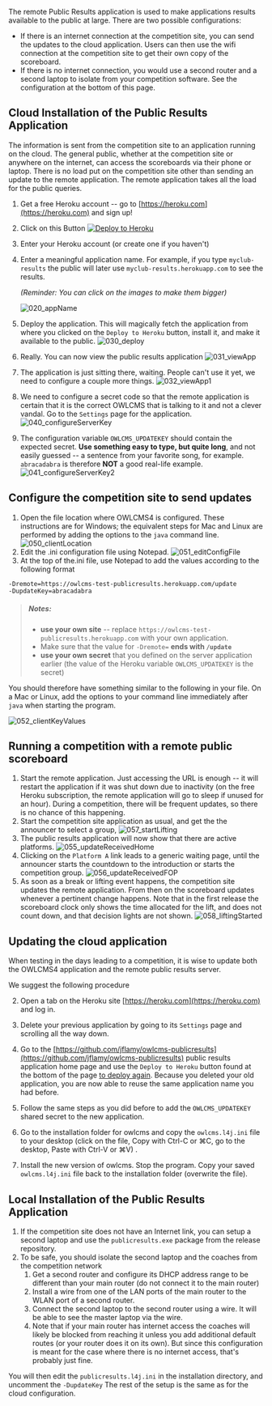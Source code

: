 The remote Public Results application is used to make applications results available to the public at large.  There are two possible configurations:

- If there is an internet connection at the competition site, you can send the updates to the cloud application.  Users can then use the wifi connection at the competition site to get their own copy of the scoreboard.
- If there is no internet connection, you would use a second router and a second laptop to isolate from your competition software.  See the configuration at the bottom of this page.



## Cloud Installation of the Public Results Application

The information is sent from the competition site to an application running on the cloud.  The general public, whether at the competition site or anywhere on the internet, can access the scoreboards via their phone or laptop.  There is no load put on the competition site other than sending an update to the remote application.  The remote application takes all the load for the public queries.

1. Get a free Heroku account -- go to [https://heroku.com](https://heroku.com) and sign up!

2. Click on this Button [![Deploy to Heroku](https://www.herokucdn.com/deploy/button.png)](https://heroku.com/deploy?template=https://github.com/jflamy/owlcms-publicresults)

3. Enter your Heroku account (or create one if you haven't)

4. Enter a meaningful application name.  For example, if  you type `myclub-results` the public will later use `myclub-results.herokuapp.com`  to see the results.

    *(Reminder: You can click on the images to make them bigger)*

    ![020_appName](img/PublicResults/020_appName.png)

5. Deploy the application. This will magically fetch the application from where you clicked on the `Deploy to Heroku` button, install it, and make it available to the public.
    ![030_deploy](img/PublicResults/030_deploy.png)

6. Really. You can now view the public results application
    ![031_viewApp](img/PublicResults/031_viewApp.png)

7. The application is just sitting there, waiting. People can't use it yet, we need to configure a couple more things.
    ![032_viewApp1](img/PublicResults/032_viewApp1.png)

8. We need to configure a secret code so that the remote application is certain that it is the correct OWLCMS that is talking to it and not a clever vandal.  Go to the `Settings` page for the application.
    ![040_configureServerKey](img/PublicResults/040_configureServerKey.png)

9. The  configuration variable `OWLCMS_UPDATEKEY` should contain the expected secret.  **Use something easy to type, but quite long**, and not easily guessed -- a sentence from your favorite song, for example.  `abracadabra` is therefore **NOT** a good real-life example.
    ![041_configureServerKey2](img/PublicResults/041_configureServerKey2.png)

## Configure the competition site to send updates

1. Open the file location where OWLCMS4 is configured.  These instructions are for Windows; the equivalent steps for Mac and Linux are performed by adding the options to the `java` command line.
![050_clientLocation](img/PublicResults/050_clientLocation.png)
1. Edit the .ini configuration file using Notepad.
![051_editConfigFile](img/PublicResults/051_editConfigFile.png)
1. At the top of the.ini  file, use Notepad to add the values according to the following format
``` 
-Dremote=https://owlcms-test-publicresults.herokuapp.com/update
-DupdateKey=abracadabra
```
> ##### Notes:
>
> - **use your own site** -- replace `https://owlcms-test-publicresults.herokuapp.com` with your own application.
> - Make sure that the value for `-Dremote=` **ends with `/update`** 
> - **use your own secret** that you defined on the server application earlier (the value of the Heroku variable `OWLCMS_UPDATEKEY` is the secret)

You should therefore have something similar to the following in your file.  On a Mac or Linux, add the options to your command line immediately after `java` when starting the program.

![052_clientKeyValues](img/PublicResults/052_clientKeyValues.png)
## Running a competition with a remote public scoreboard

1. Start the remote application.  Just accessing the URL is enough -- it will restart the application if it was shut down due to inactivity (on the free Heroku subscription, the remote application will go to sleep if unused for an hour).  During a competition, there will be frequent updates, so there is no chance of this happening. 
2. Start the competition site application as usual, and get the the announcer to select a group,
   ![057_startLifting](img/PublicResults/057_startLifting.png)
1. The public results application will now show that there are active platforms.
![055_updateReceivedHome](img/PublicResults/055_updateReceivedHome.png)
1. Clicking on the `Platform A` link leads to a generic waiting page, until the announcer starts the countdown to the introduction or starts the competition group. 
![056_updateReceivedFOP](img/PublicResults/056_updateReceivedFOP.png)
1. As soon as a break or lifting event happens, the competition site updates the remote application.  From then on the scoreboard updates whenever a pertinent change happens.  Note that in the first release the scoreboard clock only shows the time allocated for the lift, and does not count down, and that decision lights are not shown.
![058_liftingStarted](img/PublicResults/058_liftingStarted.png)
## Updating the cloud application
When testing in the days leading to a competition, it is wise to update both the OWLCMS4 application and the remote public results server.

We suggest the following procedure

2. Open a tab on the Heroku site  [https://heroku.com](https://heroku.com) and log in.

3. Delete your previous application by going to its `Settings` page and scrolling all the way down.


5. Go to the  [https://github.com/jflamy/owlcms-publicresults](https://github.com/jflamy/owlcms-publicresults) public results application home page and use the `Deploy to Heroku` button found at the bottom of the page <u>to deploy again</u>.   Because you deleted your old application, you are now able to reuse the same application name you had before.
6. Follow the same steps as you did before to add the `OWLCMS_UPDATEKEY` shared secret to the new application.
7. Go to the installation folder for owlcms and copy the `owlcms.l4j.ini` file to your desktop (click on the file, Copy with Ctrl-C or ⌘C, go to the desktop, Paste with Ctrl-V or ⌘V) .
8. Install the new version of owlcms.  Stop the program. Copy your saved `owlcms.l4j.ini` file back to the installation folder (overwrite the file).

## Local Installation of the Public Results Application

1. If the competition site does not have an Internet link, you can setup a second laptop and use the `publicresults.exe` package from the release repository. 
2. To be safe, you should isolate the second laptop and the coaches from the competition network
   1. Get a second router and configure its DHCP address range to be different than your main router (do not connect it to the main router)
   2. Install a wire from one of the LAN ports of the main router to the WLAN port of a second router.
   3. Connect the second laptop to the second router using a wire.  It will be able to see the master laptop via the wire.
   4. Note that if your main router has internet access the coaches will likely be blocked from reaching it unless you add additional default routes (or your router does it on its own).  But since this configuration is meant for the case where there is no internet access, that's probably just fine.

You will then edit the `publicresults.l4j.ini` in the installation directory, and uncomment the `-DupdateKey`  The rest of the setup is the same as for the cloud configuration.